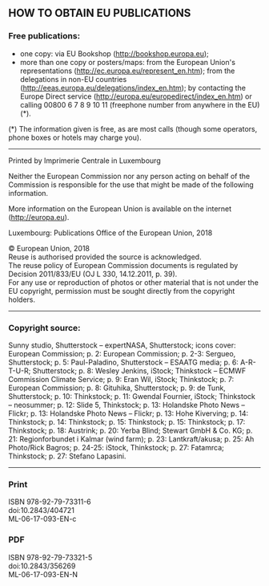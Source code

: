## HOW TO OBTAIN EU PUBLICATIONS

### Free publications:
- one copy:
  via EU Bookshop (http://bookshop.europa.eu);
- more than one copy or posters/maps:
  from the European Union's representations (http://ec.europa.eu/represent_en.htm);
  from the delegations in non-EU countries (http://eeas.europa.eu/delegations/index_en.htm);
  by contacting the Europe Direct service (http://europa.eu/europedirect/index_en.htm) or calling 00800 6 7 8 9 10 11 (freephone number from anywhere in the EU) (*).

(*) The information given is free, as are most calls (though some operators, phone boxes or hotels may charge you).

---

Printed by Imprimerie Centrale in Luxembourg

Neither the European Commission nor any person acting on behalf of the Commission is responsible for the use that might be made of the following information.

More information on the European Union is available on the internet (http://europa.eu).

Luxembourg: Publications Office of the European Union, 2018

© European Union, 2018  
Reuse is authorised provided the source is acknowledged.  
The reuse policy of European Commission documents is regulated by Decision 2011/833/EU (OJ L 330, 14.12.2011, p. 39).  
For any use or reproduction of photos or other material that is not under the EU copyright, permission must be sought directly from the copyright holders.

---

### Copyright source: 
Sunny studio, Shutterstock – expertNASA, Shutterstock; icons cover: European Commission; p. 2: European Commission; p. 2-3: Sergueo, Shutterstock; p. 5: Paul-Paladino, Shutterstock – ESAATG media; p. 6: A-R-T-U-R; Shutterstock; p. 8: Wesley Jenkins, iStock; Thinkstock – ECMWF Commission Climate Service; p. 9: Eran Wil, iStock; Thinkstock; p. 7: European Commission; p. 8: Gituhika, Shutterstock; p. 9: de Tunk, Shutterstock; p. 10: Thinkstock; p. 11: Gwendal Fournier, iStock; Thinkstock – neosummer; p. 12: Slide 5, Thinkstock; p. 13: Holandske Photo News – Flickr;  p. 13: Holandske Photo News – Flickr;  p. 13: Hohe Kiverving;  p. 14: Thinkstock; p. 14: Thinkstock; p. 15: Thinkstock; p. 15: Thinkstock; p. 17: Thinkstock; p. 18: Austrink; p. 20: Yerba Blind; Stewart GmbH & Co. KG; p. 21: Regionforbundet i Kalmar (wind farm); p. 23: Lantkraft/akusa; p. 25: Ah Photo/Rick Bagros; p. 24-25: iStock, Thinkstock; p. 27: Fatamrca; Thinkstock; p. 27: Stefano Lapasini.

---

### Print
ISBN 978-92-79-73311-6  
doi:10.2843/404721  
ML-06-17-093-EN-c  

### PDF
ISBN 978-92-79-73321-5  
doi:10.2843/356269  
ML-06-17-093-EN-N